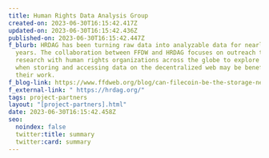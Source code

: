 ```yaml
---
title: Human Rights Data Analysis Group
created-on: 2023-06-30T16:15:42.417Z
updated-on: 2023-06-30T16:15:42.436Z
published-on: 2023-06-30T16:15:42.447Z
f_blurb: HRDAG has been turning raw data into analyzable data for nearly 30
  years. The collaboration between FFDW and HRDAG focuses on outreach to and
  research with human rights organizations across the globe to explore how and
  when storing and accessing data on the decentralized web may be beneficial to
  their work.
f_blog-link: https://www.ffdweb.org/blog/can-filecoin-be-the-storage-network-for-human-rights-data/
f_external-link: " https://hrdag.org/"
tags: project-partners
layout: "[project-partners].html"
date: 2023-06-30T16:15:42.458Z
seo:
  noindex: false
  twitter:title: summary
  twitter:card: summary
---
```

